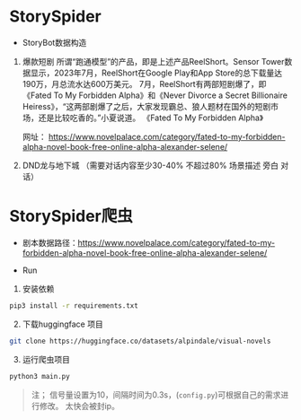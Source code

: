 # StorySpider

- StoryBot数据构造

1. 爆款短剧
  所谓“跑通模型”的产品，即是上述产品ReelShort。Sensor Tower数据显示，2023年7月，ReelShort在Google Play和App Store的总下载量达190万，月总流水达600万美元。
  7月，ReelShort有两部短剧爆了，即《Fated To My Forbidden Alpha》和《Never Divorce a Secret Billionaire Heiress》，“这两部剧爆了之后，大家发现霸总、狼人题材在国外的短剧市场，还是比较吃香的。”小夏说道。
  《Fated To My Forbidden Alpha》

   网址：
   https://www.novelpalace.com/category/fated-to-my-forbidden-alpha-novel-book-free-online-alpha-alexander-selene/
  
2. DND龙与地下城
（需要对话内容至少30-40% 不超过80% 场景描述 旁白 对话）

# StorySpider爬虫
- 剧本数据路径：https://www.novelpalace.com/category/fated-to-my-forbidden-alpha-novel-book-free-online-alpha-alexander-selene/

- Run
1. 安装依赖
```bash
pip3 install -r requirements.txt
```

2. 下载huggingface 项目
```bash
git clone https://huggingface.co/datasets/alpindale/visual-novels
```

3. 运行爬虫项目
```bash
python3 main.py
```
> 注； 信号量设置为10，间隔时间为0.3s，(`config.py`)可根据自己的需求进行修改。
> 太快会被封ip。
